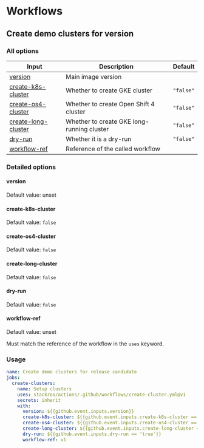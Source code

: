 # Workflows

## Create demo clusters for version

### All options

| Input                                       | Description                                | Default        |
| ------------------------------------------- | ------------------------------------------ | -------------- |
| [version](#version)                         | Main image version                         |                |
| [create-k8s-cluster](#create-k8s-cluster)   | Whether to create GKE cluster              | `"false"`      |
| [create-os4-cluster](#create-os4-cluster)   | Whether to create Open Shift 4 cluster     | `"false"`      |
| [create-long-cluster](#create-long-cluster) | Whether to create GKE long-running cluster | `"false"`      |
| [dry-run](#dry-run)                         | Whether it is a dry-run                    | `"false"`      |
| [workflow-ref](#workflow-ref)                         | Reference of the called workflow                    |       |

### Detailed options

#### version

Default value: unset

#### create-k8s-cluster

Default value: `false`

#### create-os4-cluster

Default value: `false`

#### create-long-cluster

Default value: `false`

#### dry-run

Default value: `false`

#### workflow-ref

Default value: unset

Must match the reference of the workflow in the `uses` keyword.

### Usage

```yaml
name: Create demo clusters for release candidate
jobs:
  create-clusters:
    name: Setup clusters
    uses: stackrox/actions/.github/workflows/create-cluster.yml@v1
    secrets: inherit
    with:
      version: ${{github.event.inputs.version}}
      create-k8s-cluster: ${{github.event.inputs.create-k8s-cluster == 'true'}}
      create-os4-cluster: ${{github.event.inputs.create-os4-cluster == 'true'}}
      create-long-cluster: ${{github.event.inputs.create-long-cluster == 'true'}}
      dry-run: ${{github.event.inputs.dry-run == 'true'}}
      workflow-ref: v1
```
